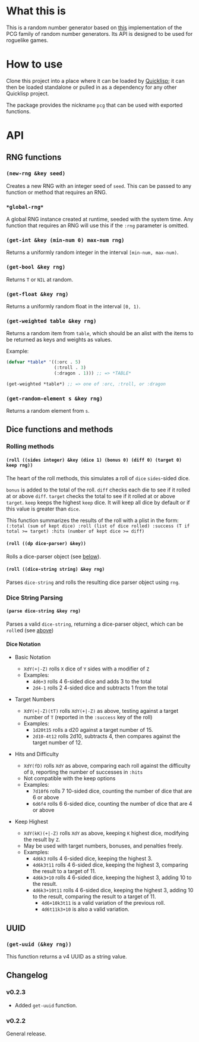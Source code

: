 # What this is

This is a random number generator based on [this](https://github.com/imneme/pcg-c-basic) implementation of the PCG family of random number generators. Its API is designed to be used for roguelike games.

# How to use

Clone this project into a place where it can be loaded by [Quicklisp](http://quicklisp.org); it can then be loaded standalone or pulled in as a dependency for any other Quicklisp project.

The package provides the nickname `pcg` that can be used with exported functions.

# API

## RNG functions

### `(new-rng &key seed)`

Creates a new RNG with an integer seed of `seed`. This can be passed to any function or method that requires an RNG.

### `*global-rng*`

A global RNG instance created at runtime, seeded with the system time. Any function that requires an RNG will use this if the `:rng` parameter is omitted.

### `(get-int &key (min-num 0) max-num rng)`

Returns a uniformly random integer in the interval `[min-num, max-num)`.

### `(get-bool &key rng)`

Returns `T` or `NIL` at random.

### `(get-float &key rng)`

Returns a uniformly random float in the interval `[0, 1)`.

### `(get-weighted table &key rng)`

Returns a random item from `table`, which should be an alist with the items to be returned as keys and weights as values.

Example: 
```lisp
(defvar *table* '((:orc . 5)
                  (:troll . 3)
                  (:dragon . 1))) ;; => *TABLE*

(get-weighted *table*) ;; => one of :orc, :troll, or :dragon
```

### `(get-random-element s &key rng)`

Returns a random element from `s`.

## Dice functions and methods

### Rolling methods

#### `(roll ((sides integer) &key (dice 1) (bonus 0) (diff 0) (target 0) keep rng))`

The heart of the roll methods, this simulates a roll of `dice` `sides`-sided dice. 

`bonus` is added to the total of the roll.
`diff` checks each die to see if it rolled at or above `diff`.
`target` checks the total to see if it rolled at or above `target`.
`keep` keeps the highest `keep` dice. It will keep all dice by default or if this value is greater than `dice`.

This function summarizes the results of the roll with a plist in the form:
`(:total (sum of kept dice) :roll (list of dice rolled) :success (T if total >= target) :hits (number of kept dice >= diff)`

#### `(roll ((dp dice-parser) &key))`

Rolls a dice-parser object (see [below](#dice-string-parsing)).

#### `(roll ((dice-string string) &key rng)`

Parses `dice-string` and rolls the resulting dice parser object using `rng`.

### Dice String Parsing

#### `(parse dice-string &key rng)`

Parses a valid `dice-string`, returning a dice-parser object, which can be `roll`ed (see [above](#rolling-methods))

#### Dice Notation

* Basic Notation
    * `XdY(+|-Z)` rolls `X` dice of `Y` sides with a modifier of `Z`
    * Examples:
        * `4d6+3` rolls 4 6-sided dice and adds 3 to the total
        * `2d4-1` rolls 2 4-sided dice and subtracts 1 from the total

* Target Numbers
    * `XdY(+|-Z)(tT)` rolls `XdY(+|-Z)` as above, testing against a target number of `T` (reported in the `:success` key of the roll)
    * Examples:
        * `1d20t15` rolls a d20 against a target number of 15.
        * `2d10-4t12` rolls 2d10, subtracts 4, then compares against the target number of 12.

* Hits and Difficulty
    * `XdY(fD)` rolls `XdY` as above, comparing each roll against the difficulty of `D`, reporting the number of successes in `:hits`
    * Not compatible with the keep options
    * Examples:
        * `7d10f6` rolls 7 10-sided dice, counting the number of dice that are 6 or above
        * `6d6f4` rolls 6 6-sided dice, counting the number of dice that are 4 or above

* Keep Highest
    * `XdY(kK)(+|-Z)` rolls `XdY` as above, keeping `K` highest dice, modifying the result by `Z`.
    * May be used with target numbers, bonuses, and penalties freely.
    * Examples:
        * `4d6k3` rolls 4 6-sided dice, keeping the highest 3.
        * `4d6k3t11` rolls 4 6-sided dice, keeping the highest 3, comparing the result to a target of 11.
        * `4d6k3+10` rolls 4 6-sided dice, keeping the highest 3, adding 10 to the result.
        * `4d6k3+10t11` rolls 4 6-sided dice, keeping the highest 3, adding 10 to the result, comparing the result to a target of 11.
            * `4d6+10k3t11` is a valid variation of the previous roll.
            * `4d6t11k3+10` is also a valid variation.

## UUID

### `(get-uuid (&key rng))`

This function returns a v4 UUID as a string value.

## Changelog

### v0.2.3

* Added `get-uuid` function.

### v0.2.2

General release.


